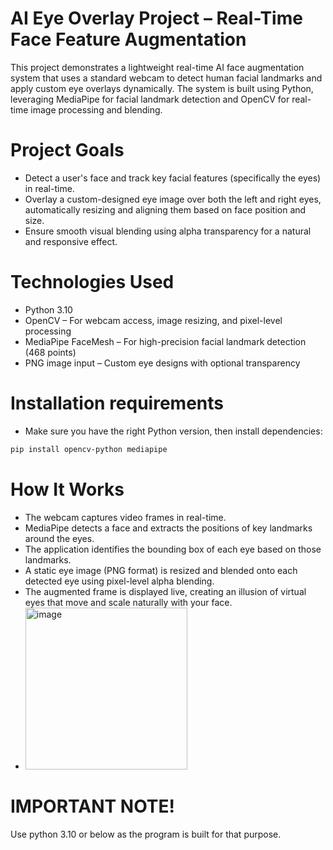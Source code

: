 # AI Eye Overlay Project – Real-Time Face Feature Augmentation
This project demonstrates a lightweight real-time AI face augmentation system that uses a standard webcam to detect human facial landmarks and apply custom eye overlays dynamically.
The system is built using Python, leveraging MediaPipe for facial landmark detection and OpenCV for real-time image processing and blending.

# Project Goals 
  - Detect a user's face and track key facial features (specifically the eyes) in real-time.
  - Overlay a custom-designed eye image over both the left and right eyes, automatically resizing and aligning them based on face position and size.
  - Ensure smooth visual blending using alpha transparency for a natural and responsive effect.

# Technologies Used
  - Python 3.10
  - OpenCV – For webcam access, image resizing, and pixel-level processing
  - MediaPipe FaceMesh – For high-precision facial landmark detection (468 points)
  - PNG image input – Custom eye designs with optional transparency

# Installation requirements
  - Make sure you have the right Python version, then install dependencies:

   ```bash
  pip install opencv-python mediapipe
 
```

# How It Works
  - The webcam captures video frames in real-time.
  - MediaPipe detects a face and extracts the positions of key landmarks around the eyes.
  - The application identifies the bounding box of each eye based on those landmarks.
  - A static eye image (PNG format) is resized and blended onto each detected eye using pixel-level alpha blending.
  - The augmented frame is displayed live, creating an illusion of virtual eyes that move and scale naturally with your face.
  - <img width="259" alt="image" src="https://github.com/user-attachments/assets/6c1fdbea-c3ba-46fb-86fb-c29ef4ced75c" />
# IMPORTANT NOTE!
  Use python 3.10 or below as the program is built for that purpose.


  

  








